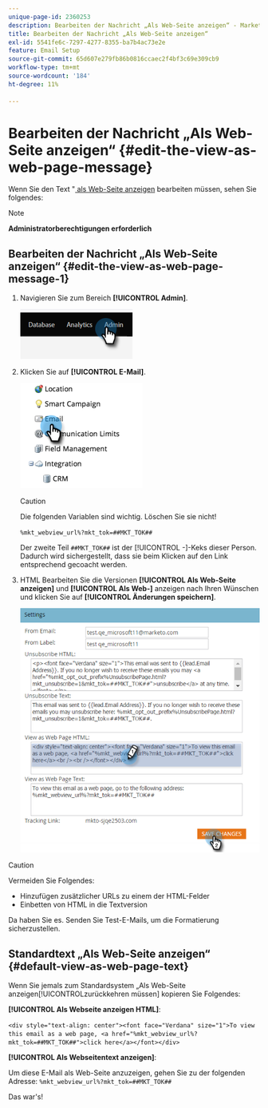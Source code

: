 ```yaml
---
unique-page-id: 2360253
description: Bearbeiten der Nachricht „Als Web-Seite anzeigen“ - Marketo-Dokumente - Produktdokumentation
title: Bearbeiten der Nachricht „Als Web-Seite anzeigen“
exl-id: 5541fe6c-7297-4277-8355-ba7b4ac73e2e
feature: Email Setup
source-git-commit: 65d607e279fb86b0816ccaec2f4bf3c69e309cb9
workflow-type: tm+mt
source-wordcount: '184'
ht-degree: 11%

---
```


# Bearbeiten der Nachricht „Als Web-Seite anzeigen“ {#edit-the-view-as-web-page-message}

Wenn Sie den Text &quot;[ als Web-Seite anzeigen](/help/marketo/product-docs/email-marketing/general/functions-in-the-editor/add-a-view-as-web-page-link-to-an-email.md) bearbeiten müssen, sehen Sie folgendes:

>[!NOTE]
>
>**Administratorberechtigungen erforderlich**

## Bearbeiten der Nachricht „Als Web-Seite anzeigen“ {#edit-the-view-as-web-page-message-1}

1. Navigieren Sie zum Bereich **[!UICONTROL Admin]**.

   ![](assets/edit-the-view-as-web-page-message-1.png)

1. Klicken Sie auf **[!UICONTROL E-Mail]**.

   ![](assets/edit-the-view-as-web-page-message-2.png)

   >[!CAUTION]
   >
   >Die folgenden Variablen sind wichtig. Löschen Sie sie nicht!
   >
   >`%mkt_webview_url%?mkt_tok=##MKT_TOK##`
   >
   >Der zweite Teil `##MKT_TOK##` ist der [!UICONTROL -]-Keks dieser Person. Dadurch wird sichergestellt, dass sie beim Klicken auf den Link entsprechend gecoacht werden.

1. HTML Bearbeiten Sie die Versionen **[!UICONTROL Als Web-Seite anzeigen]** und **[!UICONTROL Als Web-]** anzeigen nach Ihren Wünschen und klicken Sie auf **[!UICONTROL Änderungen speichern]**.

   ![](assets/edit-the-view-as-web-page-message-3.png)

>[!CAUTION]
>
>Vermeiden Sie Folgendes:
>
>* Hinzufügen zusätzlicher URLs zu einem der HTML-Felder
>* Einbetten von HTML in die Textversion

Da haben Sie es. Senden Sie Test-E-Mails, um die Formatierung sicherzustellen.

## Standardtext „Als Web-Seite anzeigen“ {#default-view-as-web-page-text}

Wenn Sie jemals zum Standardsystem „Als Web-Seite anzeigen[!UICONTROL &#x200B; zurückkehren müssen] kopieren Sie Folgendes:

**[!UICONTROL Als Webseite anzeigen HTML]**:

`<div style="text-align: center"><font face="Verdana" size="1">To view this email as a web page, <a href="%mkt_webview_url%?mkt_tok=##MKT_TOK##">click here</a></font></div>`

**[!UICONTROL Als Webseitentext anzeigen]**:

Um diese E-Mail als Web-Seite anzuzeigen, gehen Sie zu der folgenden Adresse:
`%mkt_webview_url%?mkt_tok=##MKT_TOK##`

Das war&#39;s!
